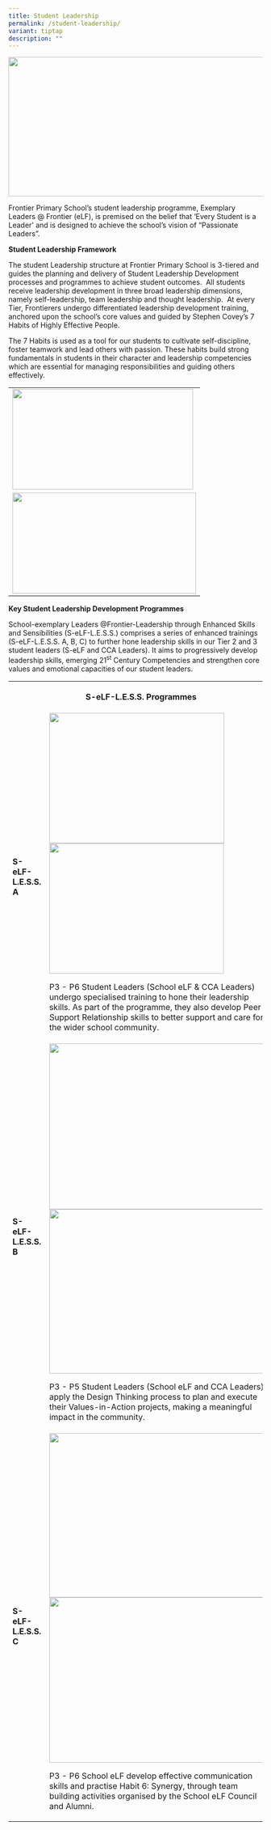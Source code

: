 ```yaml
---
title: Student Leadership
permalink: /student-leadership/
variant: tiptap
description: ""
---
```

<div class="isomer-image-wrapper">
<img style="margin-left:0px;margin-top:0px;" height="276" width="624" src="https://lh7-rt.googleusercontent.com/docsz/AD_4nXdDlgk5pgu9EhnPlSFh0gHgrzlDcRzzav0wYL1IXrt5EoGeeEMn31lTcRvliMnMdNJsb1LZm8aV8hvH3XqGaJ3OH6qRfcTrsTuPq1ySglc9TXYc8K8ZOL6SkQkz96g4_NrgAEG0?key=iq8aTdDzoS6mWuAKu9kmjQ">
</div>
<p>Frontier Primary School’s student leadership programme, Exemplary Leaders
@ Frontier (eLF), is premised on the belief that ‘Every Student is a Leader’
and is designed to achieve the school’s vision of “Passionate Leaders”.&nbsp;
<br>
</p>
<p><strong>Student Leadership Framework&nbsp;</strong>
<br>
</p>
<p>The student Leadership structure at Frontier Primary School is 3-tiered
and guides the planning and delivery of Student Leadership Development
processes and programmes to achieve student outcomes.&nbsp; All students
receive leadership development in three broad leadership dimensions, namely
self-leadership, team leadership and thought leadership.&nbsp; At every
Tier, Frontierers undergo differentiated leadership development training,
anchored upon the school’s core values and guided by Stephen Covey’s 7
Habits of Highly Effective People.</p>
<p>The 7 Habits is used as a tool for our students to cultivate self-discipline,
foster teamwork and lead others with passion. These habits build strong
fundamentals in students in their character and leadership competencies
which are essential for managing responsibilities and guiding others effectively.</p>
<table style="minWidth: 25px">
<colgroup>
<col>
</colgroup>
<tbody>
<tr>
<td rowspan="1" colspan="1">
<div class="isomer-image-wrapper">
<img style="margin-left:0px;margin-top:0px;" height="199" width="358" src="https://lh7-rt.googleusercontent.com/docsz/AD_4nXf_BxUdmpLgmZN9VACA841hMbD_dKeWx_PcetyvZc3EYUagoEqxbxltro5OrCoAHZCFYAnYkdzaPztqOayTXd6Jyrh2GUHxdEpIZNtOKK4nJSjmuHltFHuHU_WkHnwjF1f5V5UutA?key=iq8aTdDzoS6mWuAKu9kmjQ">
</div>
</td>
</tr>
<tr>
<td rowspan="1" colspan="1">
<div class="isomer-image-wrapper">
<img style="margin-left:0px;margin-top:0px;" height="200" width="364" src="https://lh7-rt.googleusercontent.com/docsz/AD_4nXeqrCNc4YHnY9B8BufI54C7YygTYqHxJxAb_G4vuF5kcj6SGUia3UEn25b70aJVJjVV9a3YDC1yshznEmUlpAUFi2J20Nmi-rjGgQdkblPAAKP1UfRBjAFN7whhTJX_dpI3adZY4Q?key=iq8aTdDzoS6mWuAKu9kmjQ">
</div>
</td>
</tr>
</tbody>
</table>
<p><strong>Key Student Leadership Development Programmes&nbsp;</strong>
</p>
<p>School-exemplary Leaders @Frontier-Leadership through Enhanced Skills
and Sensibilities (S-eLF-L.E.S.S.) comprises a series of enhanced trainings
(S-eLF-L.E.S.S. A, B, C) to further hone leadership skills in our Tier
2 and 3 student leaders (S-eLF and CCA Leaders). It aims to progressively
develop leadership skills, emerging 21<sup>st</sup> Century Competencies
and strengthen core values and emotional capacities of our student leaders.</p>
<table style="minWidth: 50px">
<colgroup>
<col>
<col>
</colgroup>
<tbody>
<tr>
<th rowspan="1" colspan="2">
<p><strong>S-eLF-L.E.S.S. Programmes</strong>
</p>
</th>
</tr>
<tr>
<td rowspan="1" colspan="1">
<p><strong>S-eLF-L.E.S.S. A</strong>
</p>
</td>
<td rowspan="1" colspan="1">
<div class="isomer-image-wrapper">
<img style="margin-left:0px;margin-top:0px;" height="258" width="347" src="https://lh7-rt.googleusercontent.com/docsz/AD_4nXciDHhnehRUkoDQLjLafo7uj4CYxB3rI6B__uvudl2YQcOkCYcUR-kCauG6t_kzSVhwxqkGfgAWnD5wupr-5iWw_spM1riQPulQ7gx1rvf1r_CyLGVc12hiNlObQ-i-9canL6m9WA?key=iq8aTdDzoS6mWuAKu9kmjQ">
</div>
<div class="isomer-image-wrapper">
<img style="margin-left:0px;margin-top:0px;" height="258" width="346" src="https://lh7-rt.googleusercontent.com/docsz/AD_4nXe__034r1-MKjD0kOKTZJH-A1FSRs52yhpLRdoU_Q5kDMGlC8aN3lJlONrBF1on4icVnFFa5PJu1iCqR_SMnDel5k74qt6Sn5n9HgI2eZHfSfY8hXasrK3GtUyBniIVISqfIC0d6g?key=iq8aTdDzoS6mWuAKu9kmjQ">
</div>
<p></p>
<p>P3 - P6 Student Leaders (School eLF &amp; CCA Leaders) undergo specialised
training to hone their leadership skills. As part of the programme, they
also develop Peer Support Relationship skills to better support and care
for the wider school community.</p>
</td>
</tr>
<tr>
<td rowspan="1" colspan="1">
<p><strong>S-eLF-L.E.S.S. B</strong>
</p>
</td>
<td rowspan="1" colspan="1">
<div class="isomer-image-wrapper">
<img style="margin-left:0px;margin-top:0px;" height="328" width="437" src="https://lh7-rt.googleusercontent.com/docsz/AD_4nXdvnYxsz8t23xVnA9BqkZKqyxa2rhaRuOa5L96ck5yi3lEchHyXP0-jANwonvKMAq1fHL9UgsVPN7PvBeCVAgF42FfVfxI06dYPVK7EjzBGkGpplzVzGM-_-Cc6XNtIHVm8NYUb2w?key=iq8aTdDzoS6mWuAKu9kmjQ">
</div>
<div class="isomer-image-wrapper">
<img style="margin-left:0px;margin-top:0px;" height="325" width="434" src="https://lh7-rt.googleusercontent.com/docsz/AD_4nXfFR0V5G2oloW7rXEoKIxEW706_kVB1VV_L6Ij7DYKjbRO_oBuK7HKz9JAnoljRsNbe9jtgaFn3xMLozHCOdgGXst6mxrcfIwPrRH9QHx6VkJiSJ-SZDl0v9p3XTLYm7ybeozeJ?key=iq8aTdDzoS6mWuAKu9kmjQ">
</div>
<p></p>
<p>P3 - P5 Student Leaders (School eLF and CCA Leaders) apply the Design
Thinking process to plan and execute their Values-in-Action projects, making
a meaningful impact in the community.</p>
</td>
</tr>
<tr>
<td rowspan="1" colspan="1">
<p><strong>S-eLF-L.E.S.S. C</strong>
</p>
</td>
<td rowspan="1" colspan="1">
<div class="isomer-image-wrapper">
<img style="margin-left:0px;margin-top:0px;" height="325" width="434" src="https://lh7-rt.googleusercontent.com/docsz/AD_4nXcZ9Ps6bY0d4e6d-miFiYfapchiKMHN4J9KqwGp30yDAxk4pVvuo4QgWTrVqVx7OdU8_7Pg2Y8EdBKWmbscDXmV-r-6B-zSGeU9Z31U9Qkoo8ueS1oLLRR-_6W2nafX3bY5HXeF?key=iq8aTdDzoS6mWuAKu9kmjQ">
</div>
<div class="isomer-image-wrapper">
<img style="margin-left:0px;margin-top:0px;" height="327" width="437" src="https://lh7-rt.googleusercontent.com/docsz/AD_4nXeRC2aVM9kB-PTR-GPvedManxO430oOS9TjGx8E_RSQjQbYwWm9L_j5wpnLDuBxgAojnVorCuLlVvHdgm73gmOvTWy_ZJuk0YWNBKg9T_80lq9s7NY7wymJzmvFsoDmyP2BUsNoPQ?key=iq8aTdDzoS6mWuAKu9kmjQ">
</div>
<p></p>
<p>P3 - P6 School eLF develop effective communication skills and practise
Habit 6: Synergy, through team building activities organised by the School
eLF Council and Alumni.</p>
</td>
</tr>
</tbody>
</table>
<p>
<br>
</p>
<p></p>